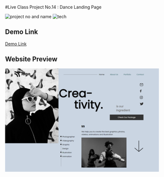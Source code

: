 #Live Class Project No.14 : Dance Landing Page

![project no and name](https://img.shields.io/badge/Live%20Class%20Project%20No.14-Dance%20Landing%20Page-yellowgreen) ![tech](https://img.shields.io/badge/Technologies-HTML%2FCSS-yellow)

## Demo Link

[Demo Link](https://dancehomepage14thproject.netlify.app/)

## Website Preview

![preview](./images/screencapture-dancehomepage14thproject-netlify-app-2022-09-04-21_57_54.png)
